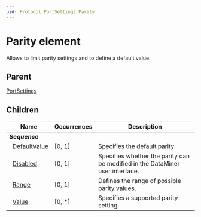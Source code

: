```yaml
---
uid: Protocol.PortSettings.Parity
---
```


# Parity element

Allows to limit parity settings and to define a default value.

## Parent

[PortSettings](xref:Protocol.PortSettings)

## Children

|Name|Occurrences|Description|
|--- |--- |--- |
|***Sequence***|||
|&nbsp;&nbsp;[DefaultValue](xref:Protocol.PortSettings.Parity.DefaultValue)|[0, 1]|Specifies the default parity.|
|&nbsp;&nbsp;[Disabled](xref:Protocol.PortSettings.Parity.Disabled)|[0, 1]|Specifies whether the parity can be modified in the DataMiner user interface.|
|&nbsp;&nbsp;[Range](xref:Protocol.PortSettings.Parity.Range)|[0, 1]|Defines the range of possible parity values.|
|&nbsp;&nbsp;[Value](xref:Protocol.PortSettings.Parity.Value)|[0, *]|Specifies a supported parity setting.|

